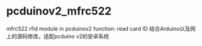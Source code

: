 # pcduinov2_mfrc522
mfrc522 rfid module in pcduinov2
function: read card ID
结合Arduino以及网上的源码修改，适配pcduino v2的安卓系统

